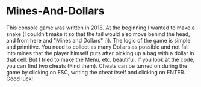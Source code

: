 # Mines-And-Dollars
  This console game was written in 2018. 
  At the beginning I wanted to make a snake (I couldn't make it so that the tail would also move behind the head, and from here and "Mines and Dollars" :)). The logic of the game is simple and primitive. You need to collect as many Dollars as possible and not fall into mines that the player himself puts after picking up a bag with a dollar in that cell.
  But I tried to make the Menu, etc. beautiful.
  If you look at the code, you can find two cheats (Find them).
  Cheats can be turned on during the game by clicking on ESC, writing the cheat itself and clicking on ENTER.
  Good luck!
